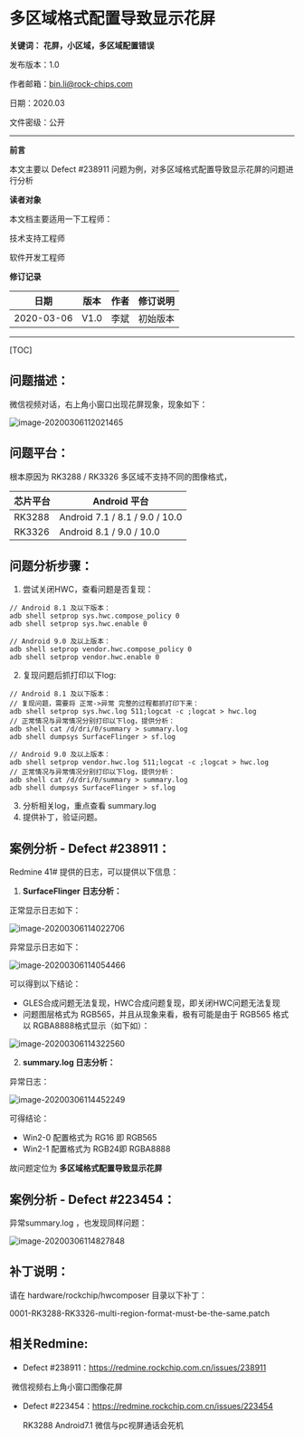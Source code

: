 # 多区域格式配置导致显示花屏

**关键词：** **花屏，小区域，多区域配置错误**

发布版本：1.0

作者邮箱：bin.li@rock-chips.com

日期：2020.03

文件密级：公开

----

**前言**

本文主要以 Defect #238911 问题为例，对多区域格式配置导致显示花屏的问题进行分析

**读者对象**

本文档主要适用一下工程师：

技术支持工程师

软件开发工程师

**修订记录**

| 日期       | 版本 | 作者 | 修订说明 |
| ---------- | ---- | ---- | -------- |
| 2020-03-06 | V1.0 | 李斌 | 初始版本 |

---

[TOC]


## 问题描述：

微信视频对话，右上角小窗口出现花屏现象，现象如下：

![image-20200306112021465](image/multi_areas_config_err_cause_display_err_1.jpg)



## 问题平台：

根本原因为 RK3288 / RK3326 多区域不支持不同的图像格式，

| 芯片平台 | Android 平台                   |
| -------- | ------------------------------ |
| RK3288   | Android 7.1 / 8.1 / 9.0 / 10.0 |
| RK3326   | Android 8.1 / 9.0 / 10.0       |



## 问题分析步骤：

1. 尝试关闭HWC，查看问题是否复现：

```shell
// Android 8.1 及以下版本：
adb shell setprop sys.hwc.compose_policy 0
adb shell setprop sys.hwc.enable 0

// Android 9.0 及以上版本：
adb shell setprop vendor.hwc.compose_policy 0
adb shell setprop vendor.hwc.enable 0
```



2. 复现问题后抓打印以下log:

```
// Android 8.1 及以下版本：
// 复现问题，需要将 正常->异常 完整的过程都抓打印下来：
adb shell setprop sys.hwc.log 511;logcat -c ;logcat > hwc.log
// 正常情况与异常情况分别打印以下log，提供分析：
adb shell cat /d/dri/0/summary > summary.log
adb shell dumpsys SurfaceFlinger > sf.log

// Android 9.0 及以上版本：
adb shell setprop vendor.hwc.log 511;logcat -c ;logcat > hwc.log
// 正常情况与异常情况分别打印以下log，提供分析：
adb shell cat /d/dri/0/summary > summary.log
adb shell dumpsys SurfaceFlinger > sf.log
```



3. 分析相关log，重点查看 summary.log
4. 提供补丁，验证问题。



## 案例分析 - Defect #238911：

Redmine 41# 提供的日志，可以提供以下信息：

1. **SurfaceFlinger 日志分析：**

正常显示日志如下：

![image-20200306114022706](image/multi_areas_config_err_cause_display_err_2.png)



异常显示日志如下：

![image-20200306114054466](image/multi_areas_config_err_cause_display_err_3.png)

可以得到以下结论：

- GLES合成问题无法复现，HWC合成问题复现，即关闭HWC问题无法复现
- 问题图层格式为 RGB565，并且从现象来看，极有可能是由于 RGB565 格式以 RGBA8888格式显示（如下如）：

![image-20200306114322560](image/multi_areas_config_err_cause_display_err_4.png)



2. **summary.log 日志分析：**

异常日志：

![image-20200306114452249](image/multi_areas_config_err_cause_display_err_5.png)

可得结论：

- Win2-0 配置格式为 RG16 即 RGB565
- Win2-1 配置格式为 RGB24即 RGBA8888



故问题定位为 **多区域格式配置导致显示花屏**



## 案例分析 - Defect #223454：

异常summary.log ，也发现同样问题：

![image-20200306114827848](image/multi_areas_config_err_cause_display_err_6.png)



## 补丁说明：

请在  hardware/rockchip/hwcomposer 目录以下补丁：

0001-RK3288-RK3326-multi-region-format-must-be-the-same.patch



## 相关Redmine:

- Defect #238911：https://redmine.rockchip.com.cn/issues/238911

​		微信视频右上角小窗口图像花屏

- Defect #223454：https://redmine.rockchip.com.cn/issues/223454

  RK3288 Android7.1 微信与pc视屏通话会死机





